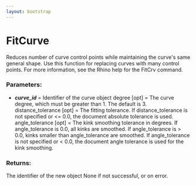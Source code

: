 ```yaml
---
layout: bootstrap
---
```


# FitCurve

Reduces number of curve control points while maintaining the curve's same
        general shape. Use this function for replacing curves with many control
        points. For more information, see the Rhino help for the FitCrv command.
        

### Parameters:

- ***curve_id*** = Identifier of the curve object
degree [opt] = The curve degree, which must be greater than 1.
               The default is 3.
distance_tolerance [opt] = The fitting tolerance. If distance_tolerance
    is not specified or <= 0.0, the document absolute tolerance is used.
angle_tolerance [opt] = The kink smoothing tolerance in degrees. If
    angle_tolerance is 0.0, all kinks are smoothed. If angle_tolerance
    is > 0.0, kinks smaller than angle_tolerance are smoothed. If
    angle_tolerance is not specified or < 0.0, the document angle
    tolerance is used for the kink smoothing.
        

### Returns:


The identifier of the new object
None if not successful, or on error.
        
